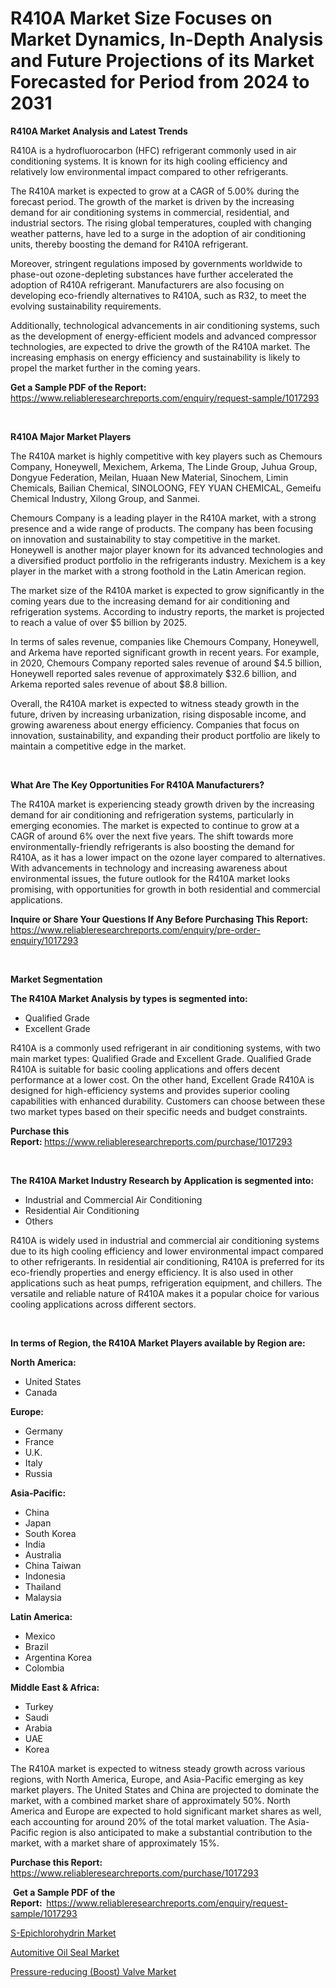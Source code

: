 <p><h1>R410A Market Size Focuses on Market Dynamics, In-Depth Analysis and Future Projections of its Market Forecasted for Period from 2024 to 2031</h1></p><p><strong>R410A Market Analysis and Latest Trends</strong></p>
<p><p>R410A is a hydrofluorocarbon (HFC) refrigerant commonly used in air conditioning systems. It is known for its high cooling efficiency and relatively low environmental impact compared to other refrigerants.</p><p>The R410A market is expected to grow at a CAGR of 5.00% during the forecast period. The growth of the market is driven by the increasing demand for air conditioning systems in commercial, residential, and industrial sectors. The rising global temperatures, coupled with changing weather patterns, have led to a surge in the adoption of air conditioning units, thereby boosting the demand for R410A refrigerant.</p><p>Moreover, stringent regulations imposed by governments worldwide to phase-out ozone-depleting substances have further accelerated the adoption of R410A refrigerant. Manufacturers are also focusing on developing eco-friendly alternatives to R410A, such as R32, to meet the evolving sustainability requirements.</p><p>Additionally, technological advancements in air conditioning systems, such as the development of energy-efficient models and advanced compressor technologies, are expected to drive the growth of the R410A market. The increasing emphasis on energy efficiency and sustainability is likely to propel the market further in the coming years.</p></p>
<p><strong>Get a Sample PDF of the Report:&nbsp;</strong> <a href="https://www.reliableresearchreports.com/enquiry/request-sample/1017293">https://www.reliableresearchreports.com/enquiry/request-sample/1017293</a></p>
<p>&nbsp;</p>
<p><strong>R410A Major Market Players</strong></p>
<p><p>The R410A market is highly competitive with key players such as Chemours Company, Honeywell, Mexichem, Arkema, The Linde Group, Juhua Group, Dongyue Federation, Meilan, Huaan New Material, Sinochem, Limin Chemicals, Bailian Chemical, SINOLOONG, FEY YUAN CHEMICAL, Gemeifu Chemical Industry, Xilong Group, and Sanmei.</p><p>Chemours Company is a leading player in the R410A market, with a strong presence and a wide range of products. The company has been focusing on innovation and sustainability to stay competitive in the market. Honeywell is another major player known for its advanced technologies and a diversified product portfolio in the refrigerants industry. Mexichem is a key player in the market with a strong foothold in the Latin American region.</p><p>The market size of the R410A market is expected to grow significantly in the coming years due to the increasing demand for air conditioning and refrigeration systems. According to industry reports, the market is projected to reach a value of over $5 billion by 2025.</p><p>In terms of sales revenue, companies like Chemours Company, Honeywell, and Arkema have reported significant growth in recent years. For example, in 2020, Chemours Company reported sales revenue of around $4.5 billion, Honeywell reported sales revenue of approximately $32.6 billion, and Arkema reported sales revenue of about $8.8 billion.</p><p>Overall, the R410A market is expected to witness steady growth in the future, driven by increasing urbanization, rising disposable income, and growing awareness about energy efficiency. Companies that focus on innovation, sustainability, and expanding their product portfolio are likely to maintain a competitive edge in the market.</p></p>
<p>&nbsp;</p>
<p><strong>What Are The Key Opportunities For R410A Manufacturers?</strong></p>
<p><p>The R410A market is experiencing steady growth driven by the increasing demand for air conditioning and refrigeration systems, particularly in emerging economies. The market is expected to continue to grow at a CAGR of around 6% over the next five years. The shift towards more environmentally-friendly refrigerants is also boosting the demand for R410A, as it has a lower impact on the ozone layer compared to alternatives. With advancements in technology and increasing awareness about environmental issues, the future outlook for the R410A market looks promising, with opportunities for growth in both residential and commercial applications.</p></p>
<p><strong>Inquire or Share Your Questions If Any Before Purchasing This Report:</strong> <a href="https://www.reliableresearchreports.com/enquiry/pre-order-enquiry/1017293">https://www.reliableresearchreports.com/enquiry/pre-order-enquiry/1017293</a></p>
<p>&nbsp;</p>
<p><strong>Market Segmentation</strong></p>
<p><strong>The R410A Market Analysis by types is segmented into:</strong></p>
<p><ul><li>Qualified Grade</li><li>Excellent Grade</li></ul></p>
<p><p>R410A is a commonly used refrigerant in air conditioning systems, with two main market types: Qualified Grade and Excellent Grade. Qualified Grade R410A is suitable for basic cooling applications and offers decent performance at a lower cost. On the other hand, Excellent Grade R410A is designed for high-efficiency systems and provides superior cooling capabilities with enhanced durability. Customers can choose between these two market types based on their specific needs and budget constraints.</p></p>
<p><strong>Purchase this Report:&nbsp;</strong><a href="https://www.reliableresearchreports.com/purchase/1017293">https://www.reliableresearchreports.com/purchase/1017293</a></p>
<p>&nbsp;</p>
<p><strong>The R410A Market Industry Research by Application is segmented into:</strong></p>
<p><ul><li>Industrial and Commercial Air Conditioning</li><li>Residential Air Conditioning</li><li>Others</li></ul></p>
<p><p>R410A is widely used in industrial and commercial air conditioning systems due to its high cooling efficiency and lower environmental impact compared to other refrigerants. In residential air conditioning, R410A is preferred for its eco-friendly properties and energy efficiency. It is also used in other applications such as heat pumps, refrigeration equipment, and chillers. The versatile and reliable nature of R410A makes it a popular choice for various cooling applications across different sectors.</p></p>
<p>&nbsp;</p>
<p><strong>In terms of Region, the R410A Market Players available by Region are:</strong></p>
<p>
    <p> <strong> North America: </strong>
        <ul>
            <li>United States</li>
            <li>Canada</li>
        </ul>
        </p> 
    <p> <strong> Europe: </strong>
        <ul>
            <li>Germany</li>
            <li>France</li>
            <li>U.K.</li>
            <li>Italy</li>
            <li>Russia</li>
        </ul>
        </p> 
    <p> <strong> Asia-Pacific: </strong>
        <ul>
            <li>China</li>
            <li>Japan</li>
            <li>South Korea</li>
            <li>India</li>
            <li>Australia</li>
            <li>China Taiwan</li>
            <li>Indonesia</li>
            <li>Thailand</li>
            <li>Malaysia</li>
        </ul>
        </p> 
    <p> <strong> Latin America: </strong>
        <ul>
            <li>Mexico</li>
            <li>Brazil</li>
            <li>Argentina Korea</li>
            <li>Colombia</li>
        </ul>
        </p> 
    <p> <strong> Middle East & Africa: </strong>
        <ul>
            <li>Turkey</li>
            <li>Saudi</li>
            <li>Arabia</li>
            <li>UAE</li>
            <li>Korea</li>
        </ul>
    </p>
    </p>
<p><p>The R410A market is expected to witness steady growth across various regions, with North America, Europe, and Asia-Pacific emerging as key market players. The United States and China are projected to dominate the market, with a combined market share of approximately 50%. North America and Europe are expected to hold significant market shares as well, each accounting for around 20% of the total market valuation. The Asia-Pacific region is also anticipated to make a substantial contribution to the market, with a market share of approximately 15%.</p></p>
<p><strong>Purchase this Report: </strong><a href="https://www.reliableresearchreports.com/purchase/1017293">https://www.reliableresearchreports.com/purchase/1017293</a></p>
<p>&nbsp;<strong>Get a Sample PDF of the Report:&nbsp;&nbsp;</strong><a href="https://www.reliableresearchreports.com/enquiry/request-sample/1017293">https://www.reliableresearchreports.com/enquiry/request-sample/1017293</a></p>
<p><strong></strong></p>
<p><p><a href="https://view.publitas.com/reportprime-1/s-epichlorohydrin-market-size-2023-2030-global-industrial-analysis-key-geographical-regions-market-share-top-key-players-product-types-and-forecast-research-report/">S-Epichlorohydrin Market</a></p><p><a href="https://view.publitas.com/reportprime-1/automitive-oil-seal-market-research-report-forecasted-for-period-from-2023-2030-by-market-type-market-application-and-region/">Automitive Oil Seal Market</a></p><p><a href="https://view.publitas.com/reportprime-1/pressure-reducing-boost-valve-market-size-furnishes-valuable-information-encompassing-market-share-market-trends-and-projections-spanning-from-2023-to-2030/">Pressure-reducing (Boost) Valve Market</a></p></p>